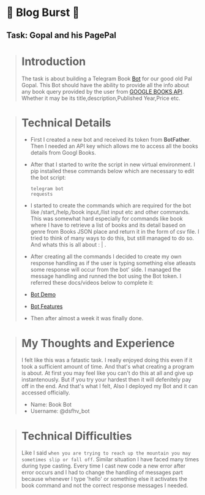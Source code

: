 # 📝 Blog Burst 📝

## Task: Gopal and his PagePal

> # Introduction
> The task is about building a Telegram Book [Bot](https://core.telegram.org/bots) for our good old Pal Gopal.
> This Bot should have the ability to provide all the info about any book query provided by the user from [GOOGLE BOOKS API](https://developers.google.com/books/docs/v1/using).
> Whether it may be its title,description,Published Year,Price etc.

> # Technical Details
> - First I created a new bot and received its token from **BotFather**. Then I needed an API key which allows me to access all the books details from Googl Books.
> - After that I started to write the script in new virtual environment. I pip installed these commands below which are necessary to edit the bot script:
>   
>   ```
>   telegram bot
>   requests
>   ```
> - I started to create the commands which are required for the bot like /start,/help,/book input,/list input etc and other commands. This was somewhat hard especially for commands like book where I have to retrieve a list of books and its detail based on genre from Books JSON place and return it in the form of csv file. I tried to think of many ways to do this, but still managed to do so. And whats this is all about : | .
> - After creating all the commands I decided to create my own response handling as if the user is typing something else atleasts some response will occur from the bot' side. I managed the message handling and runned the bot using the Bot token. I referred these docs/videos below to complete it:
> - [Bot Demo](https://www.youtube.com/watch?v=vZtm1wuA2yc)
> - [Bot Features](https://core.telegram.org/bots/features)
> - Then after almost a week it was finally done.

> # My Thoughts and Experience
> I felt like this was a fatastic task. I really enjoyed doing this even if it took a sufficient amount of time. And that's what creating a program is about. At first you may feel like you can't do this at all and give up instantenously. But if you try your hardest then it will defenitely pay off in the end. And that's what I felt,
> Also I deployed my Bot and it can accessed officially.
> - Name: Book Bot
> - Username: @dsfhv_bot

> # Technical Difficulties
> Like I said ```when you are trying to reach up the mountain you may sometimes slip or fall off```. Similar situation I have faced many times during type casting.
> Every time I cast new code a new error after error occurs and I had to change the handling of messages part because whenever I type 'hello' or something else it activates the book command and not the correct response messages I needed.
